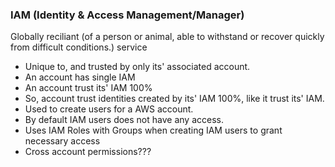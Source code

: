 
### IAM (Identity & Access Management/Manager)
Globally reciliant (of a person or animal, able to withstand or recover quickly from difficult conditions.) service

- Unique to, and trusted by only its' associated account.
- An account has single IAM
- An account trust its'  IAM 100%
- So, account trust identities created by its' IAM 100%, like it trust its' IAM.
- Used to create users for a AWS account.
- By default IAM users does not have any access.
- Uses IAM Roles with Groups when creating IAM users to grant necessary access
- Cross account permissions???
